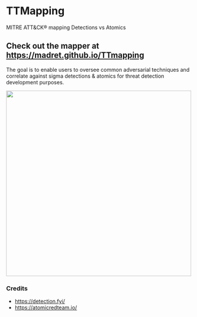 # TTMapping
MITRE ATT&CK® mapping Detections vs Atomics

## Check out the mapper at https://madret.github.io/TTmapping
The goal is to enable users to oversee common adversarial techniques and correlate against sigma detections & atomics for threat detection development purposes.

<img src="https://github.com/madret/TTmapping/assets/56820649/2c77840a-bb02-4e24-a1ee-2c9dfc5bfea5" width="500">

### Credits
- https://detection.fyi/
- https://atomicredteam.io/
